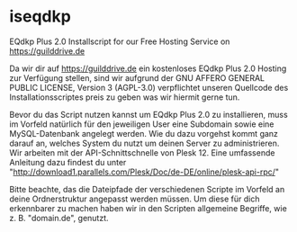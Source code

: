 # iseqdkp
EQdkp Plus 2.0 Installscript for our Free Hosting Service on https://guilddrive.de

Da wir dir auf https://guilddrive.de ein kostenloses EQdkp Plus 2.0 Hosting zur Verfügung stellen, sind wir aufgrund der
GNU AFFERO GENERAL PUBLIC LICENSE, Version 3 (AGPL-3.0) verpflichtet unseren Quellcode des Installationsscriptes preis zu
geben was wir hiermit gerne tun.

Bevor du das Script nutzen kannst um EQdkp Plus 2.0 zu installieren, muss im Vorfeld natürlich für den jeweiligen
User eine Subdomain sowie eine MySQL-Datenbank angelegt werden. Wie du dazu vorgehst kommt ganz darauf an, welches
System du nutzt um deinen Server zu administrieren. Wir arbeiten mit der API-Schnittschnelle von Plesk 12. Eine
umfassende Anleitung dazu findest du unter "http://download1.parallels.com/Plesk/Doc/de-DE/online/plesk-api-rpc/"

Bitte beachte, das die Dateipfade der verschiedenen Scripte im Vorfeld an deine Ordnerstruktur angepasst werden müssen. 
Um diese für dich erkennbarer zu machen haben wir in den Scripten allgemeine Begriffe, wie z. B. "domain.de", genutzt.


